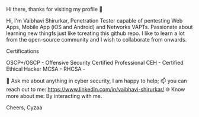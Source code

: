 Hi there, thanks for visiting my profile 👋

Hi, I'm Vaibhavi Shirurkar, Penetration Tester capable of pentesting Web Apps, Mobile App (iOS and Android) and Networks VAPTs. Passionate about learning new thingfs just like tcreating this github repo.
I like to learn a lot from the open-source community and I wish to collaborate from onwards. 

Certifications

OSCP+/OSCP - Offensive Security Certified Professional
CEH - Certified Ethical Hacker
MCSA - 
RHCSA - 

💬 Ask me about anything in cyber security, I am happy to help;
📫 you can reach out to me: https://www.linkedin.com/in/vaibhavi-shirurkar/
🌐 Know more about me: By interacting with me.

Cheers,
Cyzaa
